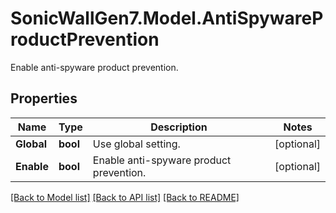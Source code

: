 # SonicWallGen7.Model.AntiSpywareProductPrevention
Enable anti-spyware product prevention.

## Properties

Name | Type | Description | Notes
------------ | ------------- | ------------- | -------------
**Global** | **bool** | Use global setting. | [optional] 
**Enable** | **bool** | Enable anti-spyware product prevention. | [optional] 

[[Back to Model list]](../README.md#documentation-for-models) [[Back to API list]](../README.md#documentation-for-api-endpoints) [[Back to README]](../README.md)

